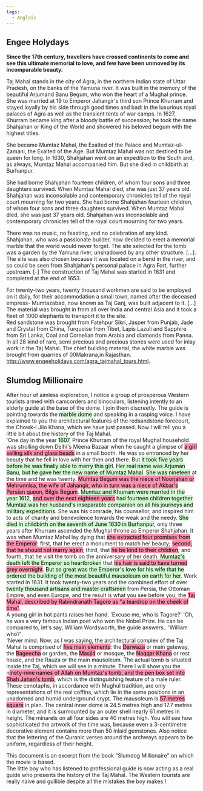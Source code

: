 ```yaml
---
tags:
  - Anglais
---
```

## Engee Holydays
**Since the 17th century, travellers have crossed continents to come and see this ultimate memorial to love, and few have been unmoved by its incomparable beauty.**  

Taj Mahal stands in the city of Agra, in the northern Indian state of Uttar Pradesh, on the banks of the Yamuna river. It was built in the memory of the beautiful Arjumand Banu Begum, who won the heart of a Mughal prince. She was married at 19 to Emperor Jahangir's third son Prince Khurram and stayed loyally by his side through good times and bad: in the luxurious royal palaces of Agra as well as the transient tents of war camps. In 1627, Khurram became king after a bloody battle of succession; he took the name Shahjahan or King of the World and showered his beloved begum with the highest titles.  

She became Mumtaz Mahal, the Exalted of the Palace and Mumtaz-ul-Zamani, the Exalted of the Age. But Mumtaz Mahal was not destined to be queen for long. In 1630, Shahjahan went on an expedition to the South and, as always, Mumtaz Mahal accompanied him. But she died in childbirth at Burhanpur.  

She had borne Shahjahan fourteen children, of whom four sons and three daughters survived. When Mumtaz Mahal died, she was just 37 years old. Shahjahan was inconsolable and contemporary chronicles tell of the royal court mourning for two years. She had borne Shahjahan fourteen children, of whom four sons and three daughters survived. When Mumtaz Mahal died, she was just 37 years old. Shahjahan was inconsolable and contemporary chronicles tell of the royal court mourning for two years.  

There was no music, no feasting, and no celebration of any kind. Shahjahan, who was a passionate builder, now decided to erect a memorial marble that the world would never forget. The site selected for the tomb was a garden by the Yamuna river, unshadowed by any other structure. [...]. The site was also chosen because it was located on a bend in the river, and so could be seen from Shahjahan's personal palace in Agra Fort, further upstream.
[-] The construction of Taj Mahal was started in 1631 and completed at the end of 1653.  

For twenty-two years, twenty thousand workmen are said to be employed on it daily, for their accommodation a small town, named after the deceased empress- Mumtazabad, now known as Taj Ganj, was built adjacent to it. [...] The material was brought in from all over India and central Asia and it took a fleet of 1000 elephants to transport it to the site.  
Red sandstone was brought from Fatehpur Sikri, Jasper from Punjab, Jade and Crystal from China, Turquoise from Tibet, Lapis Lazuli and Sapphire from Sri Lanka, Coal and Cornelian from Arabia and diamonds from Panna. In all 28 kind of rare, semi precious and precious stones were used for inlay work in the Taj Mahal. The chief building material, the white marble was brought from quarries of 00Makrana,in Rajasthan.  
http://www.engeeholidays.com/agra_tajmahal_tours.html.  
 
## Slumdog Millionaire
After hour of aimless exploration, I notice a group of prosperous Western tourists armed with camcorders and binoculars, listening intently to an elderly guide at the base of the dome. I join them discreetly. The guide is pointing towards the <mark style="background: #BBFABBA6;">marble dome</mark> and speaking in a rasping voice. I have explained to you the architectural features of the redsandstone forecourt, the Chowk-i Jilo Khana, which we have just passed. Now I will tell you a little bit about the history of the Taj Mahal.  
'One day in the year <mark style="background: #BBFABBA6;">1607</mark>, Prince Khurram of the royal Mughal household was strolling down Delhi's Meena Bazaar when he caught a glimpse of <mark style="background: #FF5582A6;">a girl selling silk and glass beads</mark> in a small booth. He was so entranced by her beauty that he fell in love with her then and there. But <mark style="background: #BBFABBA6;">it took five years before he was finally able to marry this girl</mark>. <mark style="background: #BBFABBA6;">Her real name was Arjuman Banu</mark>, <mark style="background: #BBFABBA6;">but he gave her the new name of Mumtaz Mahal</mark>. <mark style="background: #BBFABBA6;">She was nineteen</mark> at the time and he was twenty. <mark style="background: #FF5582A6;">Mumtaz Begum was the niece of Noorjahan or Mehrunnisa, the wife of Jahangir, who in turn was a niece of Akbar's Persian queen, Bilgis Begum</mark>. <mark style="background: #BBFABBA6;">Mumtaz and Khurram were married in the year 1612</mark>, <mark style="background: #FF5582A6;">and over the next eighteen years</mark> <mark style="background: #BBFABBA6;">had fourteen children together</mark>. <mark style="background: #BBFABBA6;">Mumtaz was her husband's inseparable companion on all his journeys and military expeditions</mark>. She was his comrade, his counsellor, and inspired him to acts of charity and benevolence towards the weak and the needy. <mark style="background: #BBFABBA6;">She died in childbirth on the seventh of June 1630 in Burhanpur</mark>, only three years after Khurram ascended the Mughal throne as Emperor Shahjahan. It was when Mumtaz Mahal lay dying that <mark style="background: #FF5582A6;">she extracted four promises from the Emperor</mark>: first, that he erect a monument to match her beauty; <mark style="background: #FF5582A6;">second, that he should not marry again</mark>; third, that <mark style="background: #FF5582A6;">he be kind to their children</mark>; and fourth, that he visit the tomb on the anniversary of her death. <mark style="background: #BBFABBA6;">Mumtaz's death left the Emperor so heartbroken</mark> that <mark style="background: #FF5582A6;">his hair is said to have turned grey overnight</mark>. <mark style="background: #BBFABBA6;">But so great was the Emperor's love for his wife that he ordered the building of the most beautiful mausoleum on earth for her</mark>. Work started in 1631. It took twenty-two years and the combined effort of over <mark style="background: #BBFABBA6;">twenty thousand artisans and master craftsmen</mark> from Persia, the Ottoman Empire, and even Europe, and the result is what you see before you, the <mark style="background: #FF5582A6;">Taj Mahal, described by Rabindranath Tagore as "a teardrop on the cheek of time"</mark>.  
A young girl in hot pants raises her hand. 'Excuse me, who is Tagore?' 'Oh, he was a very famous Indian poet who won the Nobel Prize. He can be compared to, let's say, William Wordsworth, the guide answers..
	'William who?'  
'Never mind. Now, as I was saying, the architectural complex of the Taj Mahal is comprised of <mark style="background: #FF5582A6;">five main elements</mark>: the <mark style="background: #FF5582A6;">Darwaza</mark> or main gateway, the <mark style="background: #FF5582A6;">Bageecha</mark> or garden, the <mark style="background: #FF5582A6;">Masjid</mark> or mosque, the <mark style="background: #FF5582A6;">Naqqar Khana</mark> or rest house, and the Rauza or the main mausoleum. The actual tomb is situated inside the Taj, which we will see in a minute. There I will show you the n<mark style="background: #FF5582A6;">inety-nine names of Allah on Mumtaz's tomb, and the pen box set into Shah Jahan's tomb</mark>, which is the distinguishing feature of a male ruler. These cenotaphs, in accordance with Mughul tradition, are only representations of the real coffins, which lie in the same positions in an unadorned and humid underground crypt. The mausoleum is <mark style="background: #FF5582A6;">57 metres square</mark> in plan. The central inner dome is 24.5 metres high and 17.7 metres in diameter, and it is surmounted by an outer shell nearly 61 metres in height. The minarets on all four sides are 40 metres high. You will see how sophisticated the artwork of the time was, because even a 3-centimetre decorative element contains more than 50 inlaid gemstones. Also notice that the lettering of the Quranic verses around the archways appears to be uniform, regardless of their height.  


This document is an excerpt from the book "Slumdog Millionaire" on which the movie is based.  
The little boy who has listened to professional guide is now acting as a real guide who presents the history of the Taj Mahal. The Western tourists are really naive and gullible despite all the mistakes the boy makes !
